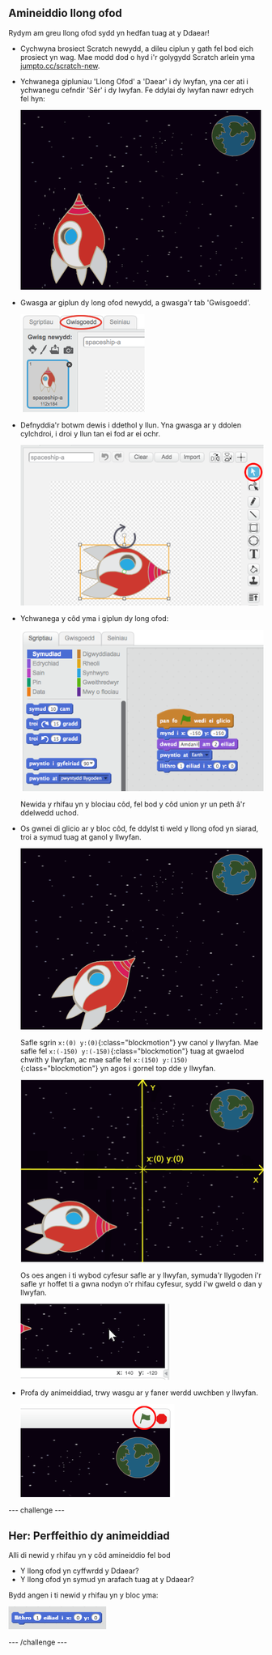 ## Amineiddio llong ofod

Rydym am greu llong ofod sydd yn hedfan tuag at y Ddaear!

+ Cychwyna brosiect Scratch newydd, a dileu ciplun y gath fel bod eich prosiect yn wag.  Mae modd dod o hyd i'r golygydd Scratch arlein yma <a href="http://jumpto.cc/scratch-new" target="_blank">jumpto.cc/scratch-new</a>.

+ Ychwanega gipluniau 'Llong Ofod' a 'Daear' i dy lwyfan, yna cer ati i ychwanegu cefndir 'Sêr' i dy lwyfan.  Fe ddylai dy lwyfan nawr edrych fel hyn:

	![screenshot](images/space-sprites.png)

+ Gwasga ar giplun dy long ofod newydd, a gwasga'r tab 'Gwisgoedd'.

	![screenshot](images/space-costume.png)

+ Defnyddia'r botwm dewis i ddethol y llun.  Yna gwasga ar y ddolen cylchdroi, i droi y llun tan ei fod ar ei ochr.

	![screenshot](images/space-rotate.png)

+ Ychwanega y côd yma i giplun dy long ofod:

	![screenshot](images/space-animate.png)

	Newida y rhifau yn y blociau côd, fel bod y côd union yr un peth â'r ddelwedd uchod.

+ Os gwnei di glicio ar y bloc côd, fe ddylst ti weld y llong ofod yn siarad, troi a symud tuag at ganol y llwyfan.

	![screenshot](images/space-animate-stage.png)

	Safle sgrin `x:(0) y:(0)`{:class="blockmotion"} yw canol y llwyfan. Mae safle fel `x:(-150) y:(-150)`{:class="blockmotion"} tuag at gwaelod chwith y llwyfan, ac mae safle fel `x:(150) y:(150)`{:class="blockmotion"} yn agos i gornel top dde y llwyfan.

	![screenshot](images/space-xy.png)

	Os oes angen i ti wybod cyfesur safle ar y llwyfan, symuda'r llygoden i'r safle yr hoffet ti a gwna nodyn o'r rhifau cyfesur, sydd i'w gweld o dan y llwyfan.

	![screenshot](images/space-coordinates.png)

+ Profa dy animeiddiad, trwy wasgu ar y faner werdd uwchben y llwyfan.

	![screenshot](images/space-flag.png)

--- challenge ---
## Her: Perffeithio dy animeiddiad
Alli di newid y rhifau yn y côd amineiddio fel bod
+ Y llong ofod yn cyffwrdd y Ddaear?
+ Y llong ofod yn symud yn arafach tuag at y Ddaear?

Bydd angen i ti newid y rhifau yn y bloc yma:

  ![screenshot](images/space-glide.png)

--- /challenge ---
